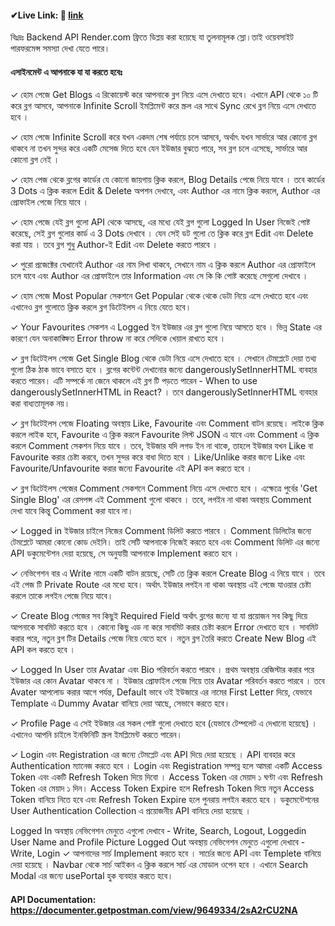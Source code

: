 
#### ✔Live Link: 🎈 <a href="https://662cb448cd933ba38b0a3de8--cosmic-profiterole-c1eaa5.netlify.app/" target="_blank">link</a>

বিঃদ্রঃ Backend API Render.com ফ্রিতে ডিপ্লয় করা হয়েছে যা তুলনামূলক স্লো।তাই ওয়েবসাইট পারফরমেন্স সমস্যা দেখা যেতে পারে।

#### এসাইনমেন্ট এ আপনাকে যা যা করতে হবেঃ
✓ হোম পেজে Get Blogs এ রিকোয়েস্ট করে আপনাকে ব্লগ নিয়ে এসে দেখাতে হবে। এখানে API থেকে ১০ টি করে ব্লগ আসবে, আপনাকে Infinite Scroll ইমপ্লিমেন্ট করে স্ক্রল এর সাথে Sync রেখে ব্লগ নিয়ে এসে দেখাতে হবে ।

✓ হোম পেজে Infinite Scroll করে যখন একদম শেষ পর্যায়ে চলে আসবে, অর্থাৎ যখন সার্ভারে আর কোনো ব্লগ থাকবে না তখন সুন্দর করে একটি মেসেজ দিতে হবে যেন ইউজার বুঝতে পারে, সব ব্লগ চলে এসেছে, সার্ভারে আর কোনো ব্লগ নেই ।

✓ হোম পেজ থেকে ব্লগের কার্ডের যে কোনো জায়গায় ক্লিক করলে, Blog Details পেজে নিয়ে যাবে । তবে কার্ডের 3 Dots এ ক্লিক করলে Edit & Delete অপশন দেখাবে, এবং Author এর নামে ক্লিক করলে, Author এর প্রোফাইল পেজে নিয়ে যাবে ।

✓ হোম পেজে যেই ব্লগ গুলো API থেকে আসছে, এর মধ্যে যেই ব্লগ গুলো Logged In User নিজেই পোষ্ট করেছে, সেই ব্লগ গুলোর কার্ড এ 3 Dots দেখাবে । যেন সেই ডট গুলো তে ক্লিক করে ব্লগ Edit এবং Delete করা যায় । তবে ব্লগ শুধু Author-ই Edit এবং Delete করতে পারবে ।

✓ পুরো প্রজেক্টের যেখানেই Author এর নাম লিখা থাকবে, সেখানে নাম এ ক্লিক করলে Author এর প্রোফাইলে চলে যাবে এবং Author এর প্রোফাইলে তার Information এবং সে কি কি পোষ্ট করেছে সেগুলো দেখাবে ।

✓ হোম পেজে Most Popular সেকশনে Get Popular থেকে থেকে ডেটা নিয়ে এসে দেখাতে হবে এবং এখানেও ব্লগ গুলোতে ক্লিক করলে ব্লগ ডিটেইলস এ নিয়ে যেতে হবে।

✓ Your Favourites সেকশন এ Logged ইন ইউজার এর ব্লগ গুলো নিয়ে আসতে হবে । ভিন্ন State এর কারণে যেন অনাকাঙ্ক্ষিত Error throw না করে সেদিকে খেয়াল রাখতে হবে ।

✓ ব্লগ ডিটেইলস পেজে Get Single Blog থেকে ডেটা নিয়ে এসে দেখাতে হবে । সেখানে টেমপ্লেটে দেয়া তথ্য গুলো ঠিক ঠাক ভাবে বসাতে হবে । ব্লগের কন্টেন্ট দেখানোর জন্যে dangerouslySetInnerHTML ব্যবহার করতে পারেন। এটি সম্পর্কে না জেনে থাকলে এই ব্লগ টি পড়তে পারেন - When to use dangerouslySetInnerHTML in React? । তবে dangerouslySetInnerHTML ব্যবহার করা বাধ্যতামূলক নয়।

✓ ব্লগ ডিটেইলস পেজে Floating অবস্থায় Like, Favourite এবং Comment বাটন রয়েছে। লাইকে ক্লিক করলে লাইক হবে, Favourite এ ক্লিক করলে Favourite লিস্ট JSON এ যাবে এবং Comment এ ক্লিক করলে Comment সেকশন নিয়ে যাবে । তবে, ইউজার যদি লগড ইন না থাকে, তাহলে ইউজার যখন Like বা Favourite করার চেষ্টা করবে, তখন সুন্দর করে বাধা দিতে হবে । Like/Unlike করার জন্যে Like এবং Favourite/Unfavourite করার জন্যে Favourite এই API কল করতে হবে ।

✓ ব্লগ ডিটেইলস পেজের Comment সেকশনে Comment নিয়ে এসে দেখাতে হবে । এক্ষেত্রে পুর্বের 'Get Single Blog' এর রেসপন্স এই Comment গুলো থাকবে । তবে, লগইন না থাকা অবস্থায় Comment দেখা যাবে কিন্তু Comment করা যাবে না।

✓ Logged in ইউজার চাইলে নিজের Comment ডিলিট করতে পারবে । Comment ডিলিটের জন্যে টেমপ্লেটে আমরা কোনো কোড দেইনি। তাই সেটি আপনাকে নিজেই করতে হবে এবং Comment ডিলিট এর জন্যে API ডকুমেন্টেশন দেয়া হয়েছে, সে অনুযায়ী আপনাকে Implement করতে হবে ।

✓ নেভিগেশন বার এ Write নামে একটি বাটন রয়েছে, সেটি তে ক্লিক করলে Create Blog এ নিয়ে যাবে । তবে এই পেজ টি Private Route এর মধ্যে হবে। অর্থাৎ ইউজার লগইন না থাকা অবস্থায় এই পেজে যাওয়ার চেষ্টা করলে তাকে লগইন পেজে নিয়ে যাবে।

✓ Create Blog পেজের সব কিছুই Required Field অর্থাৎ ব্লগের জন্যে যা যা প্রয়োজন সব কিছু দিয়ে আপনাকে সাবমিট করতে হবে । কোনো কিছু এড না করে সাবমিট করার চেষ্টা করলে Error দেখাতে হবে । সাবমিট করার পরে, নতুন ব্লগ টির Details পেজে নিয়ে যেতে হবে । নতুন ব্লগ তৈরি করতে Create New Blog এই API কল করতে হবে ।

✓ Logged In User তার Avatar এবং Bio পরিবর্তন করতে পারবে । প্রথম অবস্থায় রেজিস্টার করার পরে ইউজার এর কোন Avatar থাকবে না । ইউজার প্রোফাইল পেজে গিয়ে তার Avatar পরিবর্তন করতে পারবে । তবে Avater আপলোড করার আগে পর্যন্ত, Default ভাবে ওই ইউজারে এর নামের First Letter দিয়ে, যেভাবে Template এ Dummy Avatar বানিয়ে দেয়া আছে, সেভাবে করতে হবে।

✓ Profile Page এ সেই ইউজার এর সকল পোষ্ট গুলো দেখাতে হবে (যেভাবে টেম্পলেট এ দেখানো হয়েছে) । এখানেও আপনি চাইলে ইনফিনিটি স্ক্রল ইমপ্লিমেন্ট করতে পারেন।

✓ Login এবং Registration এর জন্যে টেমপ্লেট এবং API দিয়ে দেয়া হয়েছে । API ব্যবহার করে Authentication ম্যানেজ করতে হবে । Login এবং Registration সম্পন্ন হলে আমরা একটি Access Token এবং একটি Refresh Token দিয়ে দিবো । Access Token এর মেয়াদ ১ ঘণ্টা এবং Refresh Token এর মেয়াদ ১ দিন। Access Token Expire হলে Refresh Token দিয়ে নতুন Access Token বানিয়ে নিতে হবে এবং Refresh Token Expire হলে পুনরায় লগইন করতে হবে । ডকুমেন্টেশনের User Authentication Collection এ প্রয়োজনীয় API বানিয়ে দেয়া হয়েছে ।

Logged In অবস্থায় নেভিগেশন মেনুতে এগুলো দেখাবে - Write, Search, Logout, Loggedin User Name and Profile Picture
Logged Out অবস্থায় নেভিগেশন মেনুতে এগুলো দেখাবে - Write, Login
✓ আপনাদের সার্চ Implement করতে হবে । সার্চের জন্যে API এবং Templete বানিয়ে দেয়া হয়েছে । Navbar থেকে সার্চ আইকন এ ক্লিক করলে সার্চ এর মোডাল ওপেন হবে । এখানে Search Modal এর জন্যে usePortal হুক ব্যবহার করতে হবে।

#### API Documentation: https://documenter.getpostman.com/view/9649334/2sA2rCU2NA
